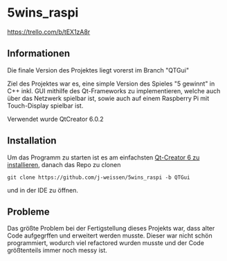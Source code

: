 # 5wins_raspi

https://trello.com/b/tEX1zA8r

## Informationen

Die finale Version des Projektes liegt vorerst im Branch "QTGui"

Ziel des Projektes war es, eine simple Version des Spieles "5 gewinnt" in C++ inkl. GUI mithilfe des Qt-Frameworks zu implementieren, welche auch über das Netzwerk spielbar ist, sowie auch auf einem Raspberry Pi mit Touch-Display spielbar ist.

Verwendet wurde QtCreator 6.0.2

## Installation

Um das Programm zu starten ist es am einfachsten 
[Qt-Creator 6 zu installieren](https://www.qt.io/download), 
danach das Repo zu clonen
```
git clone https://github.com/j-weissen/5wins_raspi -b QTGui
```
und in der IDE zu öffnen.

## Probleme
Das größte Problem bei der Fertigstellung dieses Projekts war, dass alter Code aufgegrffen und erweitert werden musste. Dieser war nicht schön programmiert, wodurch viel refactored wurden musste und der Code größtenteils immer noch messy ist. 
